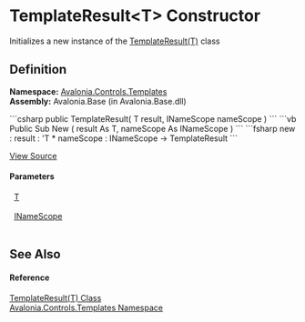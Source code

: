 # TemplateResult&lt;T&gt; Constructor


Initializes a new instance of the <a href="T_Avalonia_Controls_Templates_TemplateResult_1">TemplateResult(T)</a> class



## Definition
**Namespace:** <a href="N_Avalonia_Controls_Templates">Avalonia.Controls.Templates</a>  
**Assembly:** Avalonia.Base (in Avalonia.Base.dll)

<Tabs groupId="api-code-preview">
<TabItem value="csharp" label="C#">
```csharp
public TemplateResult(
	T result,
	INameScope nameScope
)
```
</TabItem>
<TabItem value="vb" label="VB">
```vb
Public Sub New ( 
	result As T,
	nameScope As INameScope
)
```
</TabItem>
<TabItem value="fsharp" label="F#">
```fsharp
new : 
        result : 'T * 
        nameScope : INameScope -> TemplateResult
```
</TabItem>
</Tabs>



<a href="https://github.com/AvaloniaUI/Avalonia/tree/master/src/Avalonia.Base/Controls/Templates/TemplateResult.cs#L9" title="View the source code">View Source</a>



#### Parameters
<dl><dt>  <a href="T_Avalonia_Controls_Templates_TemplateResult_1">T</a></dt><dd> </dd><dt>  <a href="T_Avalonia_Controls_INameScope">INameScope</a></dt><dd> </dd></dl>

## See Also


#### Reference
<a href="T_Avalonia_Controls_Templates_TemplateResult_1">TemplateResult(T) Class</a>  
<a href="N_Avalonia_Controls_Templates">Avalonia.Controls.Templates Namespace</a>  

